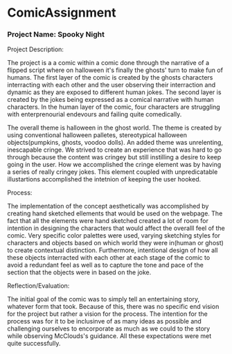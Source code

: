 # ComicAssignment

### Project Name: Spooky Night

Project Description: 

The project is a  a comic within a comic done through the narrative of a flipped script where on halloween it's finally the ghosts' turn to make fun of humans. The first layer of the comic is created by the ghosts characters interracting with each other and the user observing their interraction and dynamic as they are exposed to different human jokes. The second layer is created by the jokes being expressed as a comical narrative with human characters. In the human layer of the comic, four characters are struggling with enterprenourial endevours and failing quite comedically.  

The overall theme is halloween in the ghost world. The theme is created by using conventional halloween palletes, stereotypical halloween objects(pumpkins, ghosts, voodoo dolls). An added theme was unrelenting, inescapable cringe. We strived to create an experience that was hard to go through because the content was cringey but still instilling a desire to keep going in the user. How we accomplished the cringe element was by having a series of really cringey jokes. This element coupled with unpredicatable illustartions accomplished the intetnion of keeping the user hooked.


Process: 

The implementation of the concept aesthetically was accomplished by creating hand sketched ellements that would be used on the webpage. The fact that all the elements were hand sketched created a lot of room for intention in designing the characters that would affect the overalll feel of the comic. Very specific color palettes were used, varying sketching styles for characters and objects based on which world they were in(human or ghost) to create contextual distinction. Furthermore, intentional design of how all these objects interracted with each other at each stage of the comic to avoid a redundant feel as well as to capture the tone and pace of the section that the objects were in based on the joke.


Reflection/Evaluation: 


The initial goal of the comic was to simply tell an entertaining story, whatever form that took. Because of this, there was no specific end vision for the project but rather a vision for the process. The intention for the process was for it to be inclusinve of as many ideas as possible and challenging ourselves to encorporate as much as we could to the story while observing McClouds's guidance. All these expectations were met quite successfully.
